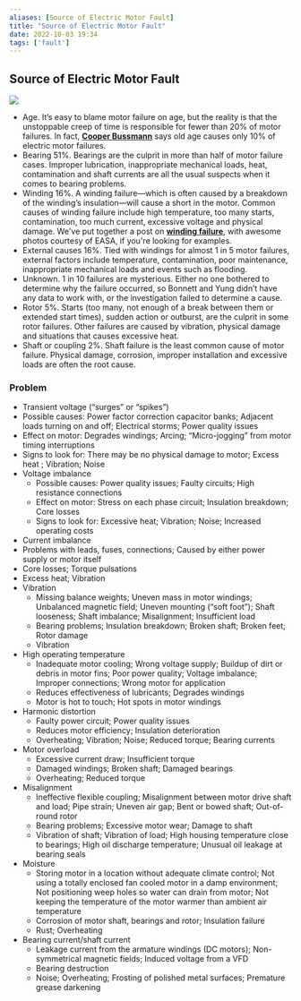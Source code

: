 ```yaml
---
aliases: [Source of Electric Motor Fault]
title: "Source of Electric Motor Fault"
date: 2022-10-03 19:34
tags: ['fault']
---
```


## Source of Electric Motor Fault

![](https://i.imgur.com/ZD63wif.jpeg)


- Age. It’s easy to blame motor failure on age, but the reality is that the unstoppable creep of time is responsible for fewer than 20% of motor failures. In fact, **[Cooper Bussmann](https://www.progress-energy.com/assets/www/docs/business/motor-protection-voltage-unbalance.pdf)** says old age causes only 10% of electric motor failures.
- Bearing 51%. Bearings are the culprit in more than half of motor failure cases. Improper lubrication, inappropriate mechanical loads, heat, contamination and shaft currents are all the usual suspects when it comes to bearing problems.
- Winding 16%. A winding failure—which is often caused by a breakdown of the winding’s insulation—will cause a short in the motor. Common causes of winding failure include high temperature, too many starts, contamination, too much current, excessive voltage and physical damage. We've put together a post on [**winding failure**](https://www.dukeelectric.com/blog/3-phase-winding-failure-examples/), with awesome photos courtesy of EASA, if you're looking for examples.
- External causes 16%. Tied with windings for almost 1 in 5 motor failures, external factors include temperature, contamination, poor maintenance, inappropriate mechanical loads and events such as flooding.
- Unknown. 1 in 10 failures are mysterious. Either no one bothered to determine why the failure occurred, so Bonnett and Yung didn’t have any data to work with, or the investigation failed to determine a cause.
- Rotor 5%. Starts (too many, not enough of a break between them or extended start times), sudden action or outburst,  are the culprit in some rotor failures. Other failures are caused by vibration, physical damage and situations that causes excessive heat.
- Shaft or coupling 2%. Shaft failure is the least common cause of motor failure. Physical damage, corrosion, improper installation and excessive loads are often the root cause.



### Problem
-  Transient voltage (“surges” or “spikes”)
  - Possible causes: Power factor correction capacitor banks; Adjacent loads turning on and off; Electrical storms; Power quality issues
  - Effect on motor: Degrades windings; Arcing; “Micro-jogging” from motor timing interruptions
  - Signs to look for: There may be no physical damage to motor; Excess heat ; Vibration; Noise
- Voltage imbalance
  - Possible causes: Power quality issues; Faulty circuits; High resistance connections
  - Effect on motor: Stress on each phase circuit; Insulation breakdown; Core losses
  - Signs to look for: Excessive heat; Vibration; Noise; Increased operating costs
 -  Current imbalance
   - Problems with leads, fuses, connections; Caused by either power supply or motor itself
   - Core losses; Torque pulsations
   - Excess heat; Vibration
  - Vibration
    - Missing balance weights; Uneven mass in motor windings; Unbalanced magnetic field; Uneven mounting (“soft foot”); Shaft looseness; Shaft imbalance; Misalignment; Insufficient load
    - Bearing problems;  Insulation breakdown; Broken shaft; Broken feet; Rotor damage
    - Vibration
  - High operating temperature
    - Inadequate motor cooling; Wrong voltage supply; Buildup of dirt or debris in motor fins; Poor power quality; Voltage imbalance; Improper connections; Wrong motor for application
    - Reduces effectiveness of lubricants; Degrades windings
    - Motor is hot to touch; Hot spots in motor windings
  - Harmonic distortion
    - Faulty power circuit; Power quality issues
    - Reduces motor efficiency; Insulation deterioration
    - Overheating; Vibration; Noise; Reduced torque; Bearing currents
  - Motor overload
    - Excessive current draw; Insufficient torque
    - Damaged windings; Broken shaft; Damaged bearings
    - Overheating; Reduced torque
- Misalignment
  - Ineffective flexible coupling; Misalignment between motor drive shaft and load; Pipe strain; Uneven air gap; Bent or bowed shaft; Out-of-round rotor
  - Bearing problems; Excessive motor wear; Damage to shaft
  - Vibration of shaft; Vibration of load; High housing temperature close to bearings; High oil discharge temperature; Unusual oil leakage at bearing seals
- Moisture
  - Storing motor in a location without adequate climate control; Not using a totally enclosed fan cooled motor in a damp environment; Not positioning weep holes so water can drain from motor; Not keeping the temperature of the motor warmer than ambient air temperature
  - Corrosion of motor shaft, bearings and rotor; Insulation failure
  - Rust; Overheating
- Bearing current/shaft current
  - Leakage current from the armature windings (DC motors); Non-symmetrical magnetic fields; Induced voltage from a VFD
  - Bearing destruction
  - Noise; Overheating; Frosting of polished metal surfaces; Premature grease darkening